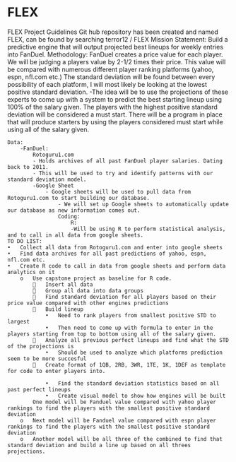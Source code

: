 # FLEX

FLEX Project Guidelines
Git hub repository has been created and named FLEX, can be found by searching
	terror12 / FLEX
	Mission Statement: Build a predictive engine that will output projected best lineups for weekly entries into FanDuel.
	Methodology:  FanDuel creates a price value for each player. We will be judging a players value by 2-1/2 times their price. This value will be compared with numerous different player ranking platforms (yahoo, espn, nfl.com etc.) The standard deviation will be found between every possibility of each platform, I will most likely be looking at the lowest positive standard deviation. 
		-The idea will be to use the projections of these experts to come up with a system to predict the best starting lineup using 100% of the salary given.
		The players with the highest positive standard deviation will be considered a must start. There will be a program in place that will produce starters by using the players considered must start while using all of the salary given.

	Data: 
		-FanDuel: 
			Rotoguru1.com
			- Holds archives of all past FanDuel player salaries. Dating back to 2011.
			- This will be used to try and identify patterns with our standard deviation model.
			-Google Sheet
				- Google sheets will be used to pull data from Rotoguru1.com to start building our database.
					- We will set up Google sheets to automatically update our database as new information comes out.
					Coding:
						R:
						-Will be using R to perform statistical analysis, and to call in all data from google sheets.
	TO DO LIST:
	•	Collect all data from Rotoguru1.com and enter into google sheets 
	•	Find data archives for all past predictions of yahoo, espn, nfl.com etc.
	•	Create R code to call in data from google sheets and perform data analytics on it
		o	Use capstone project as baseline for R code.
				Insert all data
				Group all data into data groups
				Find standard deviation for all players based on their price value compared with other engines predictions
				Build lineup
				•	Need to rank players from smallest positive STD to largest
				•	Then need to come up with formula to enter in the players starting from top to bottom using all of the salary given.
				Analyze all previous perfect lineups and find what the STD of the projections is
				•	Should be used to analyze which platforms prediction seem to be more succesful
				Create format of 1QB, 2RB, 3WR, 1TE, 1K, 1DEF as template for code to enter players into.

				•	Find the standard deviation statistics based on all past perfect lineups
				•	Create visual model to show how engines will be built
			One model will be Fanduel value compared with yahoo player rankings to find the players with the smallest positive standard deviation
		o	Next model will be Fanduel value compared with espn player rankings to find the players with the smallest positive standard deviation
		o	Another model will be all three of the combined to find that standard deviation and build a line up based on all threes projections.


